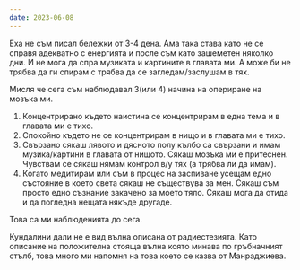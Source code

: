 ```yaml
---
date: 2023-06-08
---
```


Еха не съм писал бележки от 3-4 дена. Ама така става като не се справя адекватно с енергията и после съм като зашеметен няколко дни. И не мога да спра музиката и картините в главата ми. А може би не трябва да ги спирам с трябва да се загледам/заслушам в тях. 

Мисля че сега съм наблюдавал 3(или 4) начина на опериране на мозъка ми.

1. Концентрирано където наистина се концентрирам в една тема и в главата ми е тихо.
2. Спокойно където не се концентрирам в нищо и в главата ми е тихо.
3. Свързано сякаш лявото и дясното полу кълбо са свързани и имам музика/картини в главата от нищото. Сякаш мозъка ми е притеснен. Чувствам се сякаш нямам контрол в/у тях (а трябва ли да имам). 
4. Когато медитирам или съм в процес на заспиване усещам едно състояние в което света сякаш не съществува за мен. Сякаш съм просто едно съзнание закачено за моето тяло. Сякаш мога да отида и да погледна нещата някъде другаде. 

Това са ми наблюденията до сега. 


Кундалини дали не е вид вълна описана от радиестезията. Като описание на положителна стояща вълна която минава по гръбначният стълб, това много ми напомня на това което се казва от Манраджиева. 
